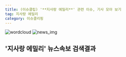 ```yaml
---
title: (이슈클립) '**지사랑 에밀리**' 관련 이슈, 기사 모아 보기
tag: 지사랑 에밀리
category: 이슈클리핑
---
```

![wordcloud](https://s3.ap-northeast-2.amazonaws.com/lyrics101-wordcloud/2018-09-14-1536923913.png)
![news_img](https://user-images.githubusercontent.com/42597476/44507050-1206f400-a6e4-11e8-8d98-7ffbfebb353f.png)
## **'**지사랑 에밀리**'** 뉴스속보 검색결과

